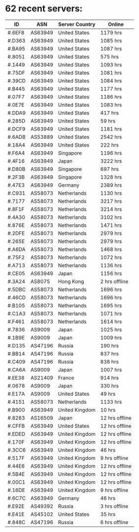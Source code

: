 # 62 recent servers:

| ID | ASN | Server Country | Online |
| ------ | ------ | ------ | ------ |
| #.6EF8 | AS63949 | United States | 1179 hrs |
| #.D363 | AS63949 | United States | 1085 hrs |
| #.BA95 | AS63949 | United States | 1087 hrs |
| #.8051 | AS63949 | United States | 575 hrs |
| #.1449 | AS63949 | United States | 1093 hrs |
| #.75DF | AS63949 | United States | 1081 hrs |
| #.39CD | AS63949 | United States | 1084 hrs |
| #.B445 | AS63949 | United States | 1177 hrs |
| #.07F7 | AS63949 | United States | 1186 hrs |
| #.0E7E | AS63949 | United States | 1083 hrs |
| #.DDA9 | AS63949 | United States | 417 hrs |
| #.285D | AS63949 | United States | 59 hrs |
| #.DCF9 | AS63949 | United States | 1181 hrs |
| #.6ADB | AS53889 | United States | 2542 hrs |
| #.18A4 | AS63949 | United States | 222 hrs |
| #.F6A4 | AS63949 | Singapore | 1196 hrs |
| #.4F16 | AS63949 | Japan | 3222 hrs |
| #.D80B | AS63949 | Singapore | 697 hrs |
| #.2F3B | AS63949 | Singapore | 1328 hrs |
| #.47E3 | AS63949 | Germany | 2389 hrs |
| #.C931 | AS58073 | Netherlands | 1130 hrs |
| #.7177 | AS58073 | Netherlands | 3217 hrs |
| #.8F1F | AS58073 | Netherlands | 3214 hrs |
| #.4A30 | AS58073 | Netherlands | 3102 hrs |
| #.876E | AS58073 | Netherlands | 1471 hrs |
| #.2DFE | AS58073 | Netherlands | 2979 hrs |
| #.265E | AS58073 | Netherlands | 2979 hrs |
| #.A6DA | AS58073 | Netherlands | 1468 hrs |
| #.75F2 | AS58073 | Netherlands | 1072 hrs |
| #.A713 | AS58073 | Netherlands | 1136 hrs |
| #.CE05 | AS63949 | Japan | 1156 hrs |
| #.3A24 | AS8075 | Hong Kong | 2 hrs offline |
| #.5DBC | AS58073 | Netherlands | 1696 hrs |
| #.46CD | AS58073 | Netherlands | 1696 hrs |
| #.B105 | AS58073 | Netherlands | 1695 hrs |
| #.C1A3 | AS58073 | Netherlands | 1071 hrs |
| #.F461 | AS58073 | Netherlands | 1614 hrs |
| #.7836 | AS9009 | Japan | 1025 hrs |
| #.1B9E | AS9009 | Japan | 1009 hrs |
| #.D135 | AS47196 | Russia | 190 hrs |
| #.BB14 | AS47196 | Russia | 837 hrs |
| #.C409 | AS47196 | Russia | 838 hrs |
| #.CA6A | AS9009 | Japan | 1007 hrs |
| #.EE38 | AS21409 | France | 914 hrs |
| #.0678 | AS9009 | Japan | 330 hrs |
| #.E17A | AS9009 | United States | 49 hrs |
| #.4151 | AS58073 | Netherlands | 1133 hrs |
| #.B900 | AS63949 | United Kingdom | 10 hrs |
| #.8283 | AS16509 | Japan | 12 hrs offline |
| #.CFFB | AS63949 | United States | 12 hrs offline |
| #.EDED | AS63949 | United Kingdom | 12 hrs offline |
| #.170F | AS63949 | United Kingdom | 12 hrs offline |
| #.3CC6 | AS63949 | United Kingdom | 46 hrs |
| #.517F | AS63949 | United Kingdom | 9 hrs offline |
| #.44E6 | AS63949 | United Kingdom | 12 hrs offline |
| #.5B4E | AS63949 | United Kingdom | 12 hrs offline |
| #.00C1 | AS63949 | United Kingdom | 12 hrs offline |
| #.16DE | AS63949 | United Kingdom | 9 hrs offline |
| #.6C7C | AS63949 | Germany | 46 hrs |
| #.E92E | AS49392 | Russia | 3 hrs offline |
| #.E41E | AS45102 | United States | 35 hrs |
| #.848C | AS47196 | Russia | 6 hrs offline |


